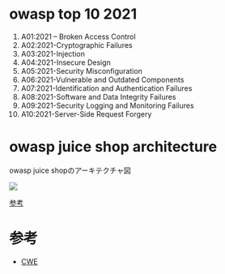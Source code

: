 # owasp top 10 2021

1. A01:2021 – Broken Access Control
2. A02:2021-Cryptographic Failures
3. A03:2021-Injection
4. A04:2021-Insecure Design
5. A05:2021-Security Misconfiguration
6. A06:2021-Vulnerable and Outdated Components
7. A07:2021-Identification and Authentication Failures
8. A08:2021-Software and Data Integrity Failures
9. A09:2021-Security Logging and Monitoring Failures
10. A10:2021-Server-Side Request Forgery

# owasp juice shop architecture

owasp juice shopのアーキテクチャ図

![](https://pwning.owasp-juice.shop/introduction/img/architecture-diagram.png)

[参考](https://pwning.owasp-juice.shop/introduction/architecture.html)

# 参考

* [CWE](https://cwe.mitre.org/)